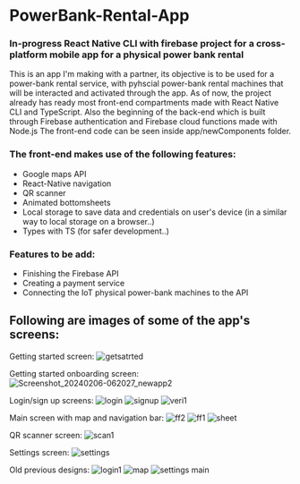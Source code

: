 # PowerBank-Rental-App
### In-progress React Native CLI with firebase project for a cross-platform mobile app for a physical power bank rental

This is an app I'm making with a partner, its objective is to be used for a power-bank rental service, with pyhscial power-bank rental machines that will be interacted and activated through the app.
As of now, the project already has ready most front-end compartments made with React Native CLI and TypeScript. Also the beginning of the back-end which is built through Firebase authentication and Firebase cloud functions made with Node.js
The front-end code can be seen inside app/newComponents folder.

### The front-end makes use of the following features:

* Google maps API
* React-Native navigation
* QR scanner
* Animated bottomsheets
* Local storage to save data and credentials on user's device (in a similar way to local storage on a browser..)
* Types with TS (for safer development..)

### Features to be add:

* Finishing the Firebase API
* Creating a payment service
* Connecting the IoT physical power-bank machines to the API

## Following are images of some of the app's screens:

Getting started screen:
![getsatrted](https://github.com/OmerK100/PowerBank-Rental-App/assets/139342166/d2d65dbd-c587-43ad-9c04-411c91d8f109)

Getting started onboarding screen:
![Screenshot_20240206-062027_newapp2](https://github.com/OmerK100/PowerBank-Rental-App/assets/139342166/a0dcea5f-a8f6-4f37-b1ec-710167c6a68a)

Login/sign up screens:
![login](https://github.com/OmerK100/PowerBank-Rental-App/assets/139342166/a5ea8f7a-e7e8-4ff1-a86d-27ae31e585c8)
![signup](https://github.com/OmerK100/PowerBank-Rental-App/assets/139342166/c102e6b3-055c-441c-b869-09ba852dd494)
![veri1](https://github.com/OmerK100/PowerBank-Rental-App/assets/139342166/3510fcd3-ddd1-4117-beb0-fae0daf2af4d)


Main screen with map and navigation bar:
![ff2](https://github.com/OmerK100/PowerBank-Rental-App/assets/139342166/f11e1c67-7554-44d1-a90f-5bf8b0aa7a66)
![ff1](https://github.com/OmerK100/PowerBank-Rental-App/assets/139342166/d4e3b4ba-ad48-44c7-a1bc-c334bf2fd692)
![sheet](https://github.com/OmerK100/PowerBank-Rental-App/assets/139342166/4b6e1214-3560-4496-965e-13d57d1ed140)


QR scanner screen:
![scan1](https://github.com/OmerK100/PowerBank-Rental-App/assets/139342166/e839580e-7175-4ba9-9720-c7f0b9cb259b)


Settings screen:
![settings](https://github.com/OmerK100/PowerBank-Rental-App/assets/139342166/c74f4b74-1113-4093-86b5-24fab97657c0)

Old previous designs:
![login1](https://github.com/OmerK100/PowerBank-Rental-App/assets/139342166/278c8b15-af2f-450d-a202-6e252c319f00)
![map](https://github.com/OmerK100/PowerBank-Rental-App/assets/139342166/c591bf7a-8fce-4e44-947b-2d3ec90a83ea)
![settings main](https://github.com/OmerK100/PowerBank-Rental-App/assets/139342166/6e1e290f-9c02-44e4-bccb-4602650ae81d)





